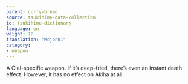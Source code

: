 ```yaml
---
parent: curry-bread
source: tsukihime-data-collection
id: tsukihime-dictionary
language: en
weight: 10
translation: "Mcjon01"
category:
- weapon
---
```


A Ciel-specific weapon. If it’s deep-fried, there’s even an instant death effect.
However, it has no effect on Akiha at all.
